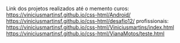 Link dos projetos realizados até o memento
curos:
https://viniciusmartinsf.github.io/css-html/Android/
https://viniciusmartinsf.github.io/css-html/desafio12/
profissionais:
https://viniciusmartinsf.github.io/css-html/Viniciusmartins/index.html
https://viniciusmartinsf.github.io/css-html/VianaMotos/teste.html
